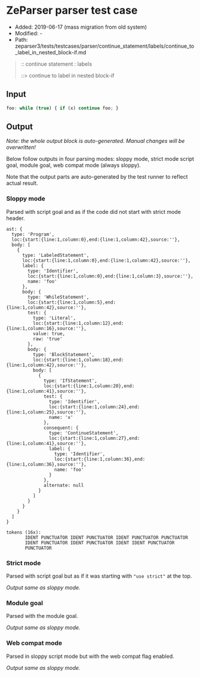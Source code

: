 # ZeParser parser test case

- Added: 2019-06-17 (mass migration from old system)
- Modified: -
- Path: zeparser3/tests/testcases/parser/continue_statement/labels/continue_to_label_in_nested_block-if.md

> :: continue statement : labels
>
> ::> continue to label in nested block-if

## Input

`````js
foo: while (true) { if (x) continue foo; }
`````

## Output

_Note: the whole output block is auto-generated. Manual changes will be overwritten!_

Below follow outputs in four parsing modes: sloppy mode, strict mode script goal, module goal, web compat mode (always sloppy).

Note that the output parts are auto-generated by the test runner to reflect actual result.

### Sloppy mode

Parsed with script goal and as if the code did not start with strict mode header.

`````
ast: {
  type: 'Program',
  loc:{start:{line:1,column:0},end:{line:1,column:42},source:''},
  body: [
    {
      type: 'LabeledStatement',
      loc:{start:{line:1,column:0},end:{line:1,column:42},source:''},
      label: {
        type: 'Identifier',
        loc:{start:{line:1,column:0},end:{line:1,column:3},source:''},
        name: 'foo'
      },
      body: {
        type: 'WhileStatement',
        loc:{start:{line:1,column:5},end:{line:1,column:42},source:''},
        test: {
          type: 'Literal',
          loc:{start:{line:1,column:12},end:{line:1,column:16},source:''},
          value: true,
          raw: 'true'
        },
        body: {
          type: 'BlockStatement',
          loc:{start:{line:1,column:18},end:{line:1,column:42},source:''},
          body: [
            {
              type: 'IfStatement',
              loc:{start:{line:1,column:20},end:{line:1,column:41},source:''},
              test: {
                type: 'Identifier',
                loc:{start:{line:1,column:24},end:{line:1,column:25},source:''},
                name: 'x'
              },
              consequent: {
                type: 'ContinueStatement',
                loc:{start:{line:1,column:27},end:{line:1,column:41},source:''},
                label: {
                  type: 'Identifier',
                  loc:{start:{line:1,column:36},end:{line:1,column:36},source:''},
                  name: 'foo'
                }
              },
              alternate: null
            }
          ]
        }
      }
    }
  ]
}

tokens (16x):
       IDENT PUNCTUATOR IDENT PUNCTUATOR IDENT PUNCTUATOR PUNCTUATOR
       IDENT PUNCTUATOR IDENT PUNCTUATOR IDENT IDENT PUNCTUATOR
       PUNCTUATOR
`````

### Strict mode

Parsed with script goal but as if it was starting with `"use strict"` at the top.

_Output same as sloppy mode._

### Module goal

Parsed with the module goal.

_Output same as sloppy mode._

### Web compat mode

Parsed in sloppy script mode but with the web compat flag enabled.

_Output same as sloppy mode._
